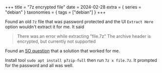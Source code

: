 +++
title = "7z encrypted file"
date = 2024-02-28
extra = { series = "debian" }
taxonomies = { tags = ["debian"] }
+++

Found an old `7z` file that was password protected and the UI `Extract Here` option wouldn't extract it for me. It said

> There was an error while extracting "file.7z"
> The archive header is encrypted, but currently not supported

Found an [SO question](https://askubuntu.com/questions/13474/how-do-i-extract-a-password-protected-7z-file) that a solution that worked for me.

Install tool `sudo apt install p7zip-full` then run `7z x file.7z`.
It prompted for the password and all was well.
